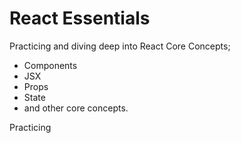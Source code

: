 # React Essentials 

Practicing and diving deep into React Core Concepts; 
- Components
- JSX
- Props
- State
- and other core concepts.

Practicing 



